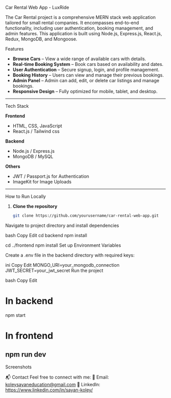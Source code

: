 Car Rental Web App - LuxRide

The Car Rental project is a comprehensive MERN stack web application tailored for small rental companies. It encompasses end-to-end functionality, including user authentication, booking management, and admin features. This application is built using Node.js, Express.js, React.js, Redux, MongoDB, and Mongoose.

Features

- **Browse Cars** – View a wide range of available cars with details.
- **Real-time Booking System** – Book cars based on availability and dates.
- **User Authentication** – Secure signup, login, and profile management.
- **Booking History** – Users can view and manage their previous bookings.
- **Admin Panel** – Admin can add, edit, or delete car listings and manage bookings.
- **Responsive Design** – Fully optimized for mobile, tablet, and desktop.

---

Tech Stack

**Frontend**  
- HTML, CSS, JavaScript  
- React.js / Tailwind css

**Backend**  
- Node.js / Express.js  
- MongoDB / MySQL  

**Others**  
- JWT / Passport.js for Authentication    
- ImageKit for Image Uploads 

---

How to Run Locally

1. **Clone the repository**
   ```bash
   git clone https://github.com/yourusername/car-rental-web-app.git
Navigate to project directory and install dependencies

bash
Copy
Edit
cd backend
npm install

cd ../frontend
npm install
Set up Environment Variables

Create a .env file in the backend directory with required keys:

ini
Copy
Edit
MONGO_URI=your_mongodb_connection
JWT_SECRET=your_jwt_secret
Run the project

bash
Copy
Edit
# In backend
npm start

# In frontend
npm run dev
---
Screenshots


📬 Contact
Feel free to connect with me:
📧 Email: koleysayaneducation@gmail.com
💼 LinkedIn: https://www.linkedin.com/in/sayan-koley/

